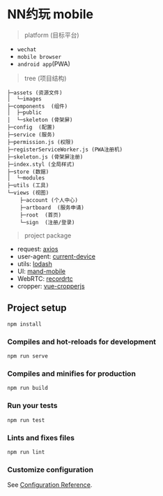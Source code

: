 # NN约玩 mobile

> platform (目标平台)

- `wechat`
- `mobile browser`
- `android app`(PWA)

> tree (项目结构)

```
├─assets (资源文件)
│  └─images
├─components  (组件)
│  ├─public
│  └─skeleton (骨架屏)
├─config  (配置)
├─service (服务)
├─permission.js (权限)
├─registerServiceWorker.js (PWA注册机)
├─skeleton.js (骨架屏注册)
├─index.styl (全局样式)
├─store (数据)
│  └─modules
├─utils (工具)
└─views (视图)
    ├─account (个人中心)
    ├─artboard  (服务申请)
    ├─root  (首页)
    └─sign  (注册/登录)
```

> project package

- request: [axios](https://github.com/axios/axios)
- user-agent: [current-device](https://github.com/matthewhudson/current-device)
- utils: [lodash](https://www.html.cn/doc/lodash/)
- UI: [mand-mobile](https://didi.github.io/mand-mobile/#/zh-CN/home)
- WebRTC: [recordrtc](https://github.com/muaz-khan/RecordRTC)
- cropper: [vue-cropperjs](https://github.com/Agontuk/vue-cropperjs)


## Project setup
```
npm install
```

### Compiles and hot-reloads for development
```
npm run serve
```

### Compiles and minifies for production
```
npm run build
```

### Run your tests
```
npm run test
```

### Lints and fixes files
```
npm run lint
```

### Customize configuration
See [Configuration Reference](https://cli.vuejs.org/config/).
